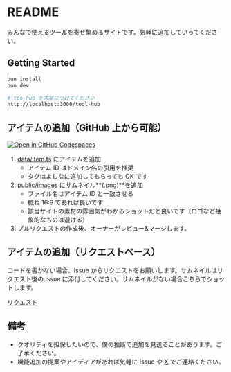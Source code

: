 # README

みんなで使えるツールを寄せ集めるサイトです。気軽に追加していってください。

## Getting Started

```bash
bun install
bun dev

# too-hub を末尾につけてください
http://localhost:3000/tool-hub
```

## アイテムの追加（GitHub 上から可能）

[![Open in GitHub Codespaces](https://github.com/codespaces/badge.svg)](https://codespaces.new/dninomiya/tool-hub?quickstart=1)

1. [data/item.ts](../../edit/main/data/item.ts) にアイテムを追加
   - アイテム ID はドメイン名の引用を推奨
   - タグはよしなに追加してもらっても OK です
2. [public/images](../../tree/main/public/images) にサムネイル**(.png)**を追加
   - ファイル名はアイテム ID と一致させる
   - 概ね 16:9 であれば良いです
   - 該当サイトの素材の雰囲気がわかるショットだと良いです（ロゴなど抽象的なものは避ける）
3. プルリクエストの作成後、オーナーがレビュー&マージします。

## アイテムの追加（リクエストベース）

コードを書かない場合、Issue からリクエストをお願いします。サムネイルはリクエスト後の Issue に添付してください。サムネイルがない場合こちらでショットします。

[リクエスト](https://github.com/dninomiya/tool-hub/issues/new?assignees=&labels=feature&projects=&template=new.yml&title=%5Bリクエスト%5D%3A+)

## 備考

- クオリティを担保したいので、僕の独断で追加を見送ることがあります。ご了承ください。
- 機能追加の提案やアイディアがあれば気軽に Issue や [X](https://x.com/d151005/status/1776989554639278583) でご連絡ください。
